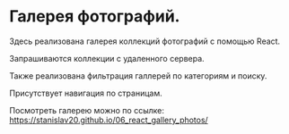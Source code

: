 # Галерея фотографий.

Здесь реализована галерея коллекций фотографий с помощью React.

Запрашиваются коллекции с удаленного сервера.

Также реализована фильтрация галлерей по категориям и поиску.

Присутствует навигация по страницам.

Посмотреть галерею можно по ссылке: https://stanislav20.github.io/06_react_gallery_photos/

